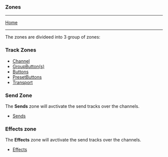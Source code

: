 ### Zones

---

[Home](../)

---

The zones are divideed into 3 group of zones:

### Track Zones

* [Channel](./Channel.md)
* [GroupButton(s)](./Group.md)
* [Buttons](./Buttons.md)
* [PresetButtons](./Presets.md)
* [Transport](./Transport.md)

### Send Zone

The **Sends** zone will avctivate the send tracks over the channels.

* [Sends](./Sends.md)

### Effects zone

The **Effects** zone will avctivate the send tracks over the channels.

* [Effects](../effects/index.md)

